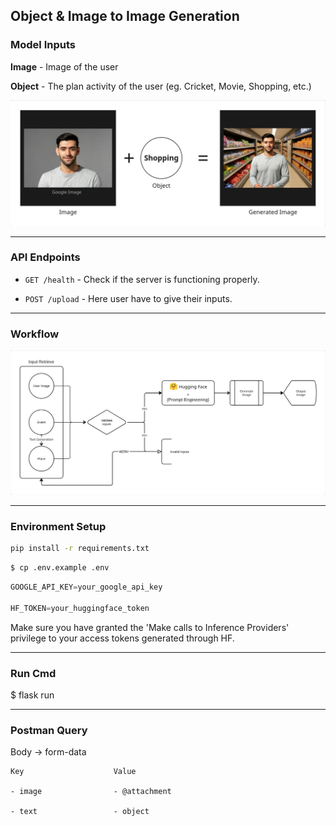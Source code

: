 ## Object & Image to Image Generation

### Model Inputs

**Image** - Image of the user

**Object** - The plan activity of the user (eg. Cricket, Movie, Shopping, etc.)

![usage-example](planning/usage-example.jpg)

---

### API Endpoints

- ``` GET /health ``` - Check if the server is functioning properly.

- ``` POST /upload ``` - Here user have to give their inputs.

---

### Workflow

![workflow](planning/workflow.jpg)

---

### Environment Setup
```bash
pip install -r requirements.txt
```

```bash
$ cp .env.example .env
```

```python
GOOGLE_API_KEY=your_google_api_key

HF_TOKEN=your_huggingface_token
```
Make sure you have granted the 'Make calls to Inference Providers' privilege to your access tokens generated through HF.

---

### Run Cmd

$ flask run

---

### Postman Query

Body -> form-data

```
Key                    Value

- image                - @attachment

- text                 - object
```